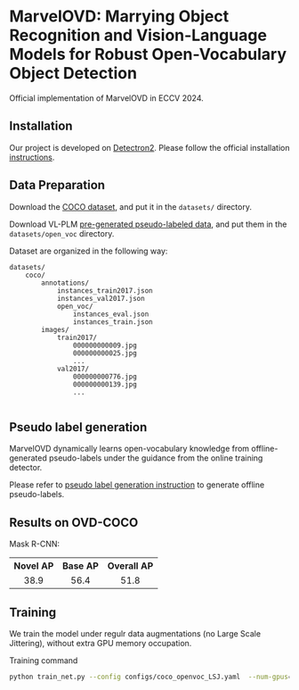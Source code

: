 # MarvelOVD: Marrying Object Recognition and Vision-Language Models for Robust Open-Vocabulary Object Detection
Official implementation of MarvelOVD in ECCV 2024.

## Installation

Our project is developed on [Detectron2](https://github.com/facebookresearch/detectron2).
Please follow the official installation [instructions](https://github.com/facebookresearch/detectron2/blob/main/INSTALL.md).


## Data Preparation

Download the [COCO dataset](https://cocodataset.org/#home), and put it in the `datasets/` directory.

Download VL-PLM [pre-generated pseudo-labeled data](https://drive.google.com/drive/folders/1TnoMobCYmjcI_eOPBOJpZZw39tUK6dDx?usp=sharing), and put them in the `datasets/open_voc` directory.

Dataset are organized in the following way:
```bazaar
datasets/
    coco/
        annotations/
            instances_train2017.json
            instances_val2017.json
            open_voc/
                instances_eval.json
                instances_train.json
        images/
            train2017/
                000000000009.jpg
                000000000025.jpg
                ...
            val2017/
                000000000776.jpg
                000000000139.jpg
                ...
        
```

## Pseudo label generation

MarvelOVD dynamically learns open-vocabulary knowledge from offline-generated pseudo-labels under the guidance from the online training detector.

Please refer to [pseudo label generation instruction](https://github.com/wkfdb/MarvelOVD/blob/main/PL_GENERATION.md) to generate offline pseudo-labels.

## Results on OVD-COCO
Mask R-CNN:
<table><tbody>
<!-- START TABLE -->
<!-- TABLE HEADER -->

<th valign="bottom">Novel AP</th>
<th valign="bottom">Base AP</th>
<th valign="bottom">Overall AP</th>
<!-- TABLE BODY -->
<!-- ROW: with LSJ -->
 <tr>
<td align="center">38.9</td>
<td align="center">56.4</td>
<td align="center">51.8</td>
</tr>

</tbody></table>

## Training
We train the model under regulr data augmentations (no Large Scale Jittering), without extra GPU memory occupation.

Training command
```bash 
python train_net.py --config configs/coco_openvoc_LSJ.yaml  --num-gpus=4
```
